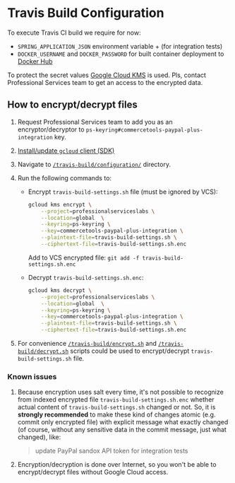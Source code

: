 # Travis Build Configuration

To execute Travis CI build we require for now:
  - `SPRING_APPLICATION_JSON` environment variable + (for integration tests)
  - `DOCKER_USERNAME` and `DOCKER_PASSWORD` for built container deployment to 
  [Docker Hub](https://hub.docker.com/r/commercetoolsps/commercetools-paypal-plus-integration/)

To protect the secret values [Google Cloud KMS](https://cloud.google.com/kms/) is used. 
Pls, contact Professional Services team to get an access to the encrypted data.

## How to encrypt/decrypt files

1. Request Professional Services team to add you as an encryptor/decryptor to 
`ps-keyring#commercetools-paypal-plus-integration` key.

1. [Install/update `gcloud` client (SDK)](https://cloud.google.com/sdk/gcloud/)

1. Navigate to [`/travis-build/configuration/`](/travis-build/configuration/) directory.

1. Run the following commands to:
    - Encrypt `travis-build-settings.sh` file (must be ignored by VCS):

        ```bash
        gcloud kms encrypt \
            --project=professionalserviceslabs \
            --location=global  \
            --keyring=ps-keyring \
            --key=commercetools-paypal-plus-integration \
            --plaintext-file=travis-build-settings.sh \
            --ciphertext-file=travis-build-settings.sh.enc
        ```
    
        Add to VCS encrypted file: `git add -f travis-build-settings.sh.enc`

    - Decrypt `travis-build-settings.sh.enc`:
    
      ```bash
      gcloud kms decrypt \
          --project=professionalserviceslabs \
          --location=global  \
          --keyring=ps-keyring \
          --key=commercetools-paypal-plus-integration \
          --plaintext-file=travis-build-settings.sh \
          --ciphertext-file=travis-build-settings.sh.enc
       ```

1. For convenience [`/travis-build/encrypt.sh`](/travis-build/encrypt.sh) and 
[`/travis-build/decrypt.sh`](/travis-build/decrypt.sh) scripts could be used to 
encrypt/decrypt `travis-build-settings.sh` file.

### Known issues

1. Because encryption uses salt every time, 
it's not possible to recognize from indexed encrypted file `travis-build-settings.sh.enc` 
whether actual content of `travis-build-settings.sh` changed or not.
So, it is **strongly recommended** to make these kind of changes atomic (e.g. commit only encrypted file)
with explicit message what exactly changed (of course, without any sensitive data in the commit message, 
just what changed), like:
    
    > update PayPal sandox API token for integration tests

2. Encryption/decryption is done over Internet, 
so you won't be able to encrypt/decrypt files without Google Cloud access.